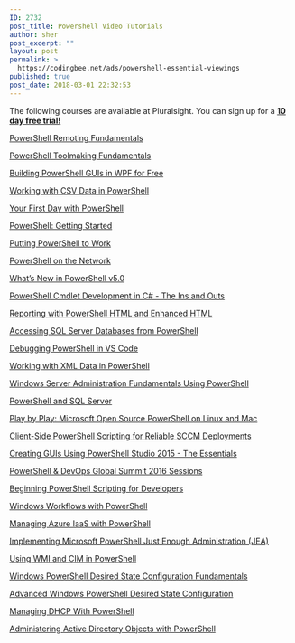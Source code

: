 ```yaml
---
ID: 2732
post_title: Powershell Video Tutorials
author: sher
post_excerpt: ""
layout: post
permalink: >
  https://codingbee.net/ads/powershell-essential-viewings
published: true
post_date: 2018-03-01 22:32:53
---
```

The following courses are available at Pluralsight. You can sign up for a <a href="http://pluralsight.pxf.io/c/1198699/424552/7490?u=https%3A%2F%2Fwww.pluralsight.com%2Fpricing" target="_blank" rel="nofollow"><strong>10 day free trial!</strong></a> 

<a href="http://pluralsight.pxf.io/c/1198699/424552/7490?u=https%3A%2F%2Fwww.pluralsight.com%2Fcourses%2Fpowershell-remoting-fundamentals" target="_blank" rel="nofollow">PowerShell Remoting Fundamentals</a>


<a href="http://pluralsight.pxf.io/c/1198699/424552/7490?u=https%3A%2F%2Fwww.pluralsight.com%2Fcourses%2Fpowershell-toolmaking-fundamentals" target="_blank" rel="nofollow">PowerShell Toolmaking Fundamentals</a>

<a href="http://pluralsight.pxf.io/c/1198699/424552/7490?u=https%3A%2F%2Fwww.pluralsight.com%2Fcourses%2Fpowershell-guis-building-wpf-free" target="_blank" rel="nofollow">Building PowerShell GUIs in WPF for Free</a>

<a href="http://pluralsight.pxf.io/c/1198699/424552/7490?u=https%3A%2F%2Fwww.pluralsight.com%2Fcourses%2Fcsv-data-powershell" target="_blank" rel="nofollow">Working with CSV Data in PowerShell</a>

<a href="http://pluralsight.pxf.io/c/1198699/424552/7490?u=https%3A%2F%2Fwww.pluralsight.com%2Fcourses%2Fpowershell-first-day" target="_blank" rel="nofollow">Your First Day with PowerShell</a>

<a href="http://pluralsight.pxf.io/c/1198699/424552/7490?u=https%3A%2F%2Fwww.pluralsight.com%2Fcourses%2Fpowershell-getting-started" target="_blank" rel="nofollow">PowerShell: Getting Started</a>


<a href="http://pluralsight.pxf.io/c/1198699/424552/7490?u=https%3A%2F%2Fwww.pluralsight.com%2Fcourses%2Fpowershell-putting-to-work" target="_blank" rel="nofollow">Putting PowerShell to Work</a>

<a href="http://pluralsight.pxf.io/c/1198699/424552/7490?u=https%3A%2F%2Fwww.pluralsight.com%2Fcourses%2Fpowershell-network-on-the" target="_blank" rel="nofollow">PowerShell on the Network</a>

<a href="http://pluralsight.pxf.io/c/1198699/424552/7490?u=https%3A%2F%2Fwww.pluralsight.com%2Fcourses%2Fpowershell-v5-new" target="_blank" rel="nofollow">What’s New in PowerShell v5.0</a>

<a href="http://pluralsight.pxf.io/c/1198699/424552/7490?u=https%3A%2F%2Fwww.pluralsight.com%2Fcourses%2Fpowershell-cmdlet-development-csharp" target="_blank" rel="nofollow">PowerShell Cmdlet Development in C# - The Ins and Outs</a>

<a href="http://pluralsight.pxf.io/c/1198699/424552/7490?u=https%3A%2F%2Fwww.pluralsight.com%2Fcourses%2Freporting-powershell-enhanced-html" target="_blank" rel="nofollow">Reporting with PowerShell HTML and Enhanced HTML</a>

<a href="http://pluralsight.pxf.io/c/1198699/424552/7490?u=https%3A%2F%2Fwww.pluralsight.com%2Fcourses%2Fsql-server-databases-powershell" target="_blank" rel="nofollow">Accessing SQL Server Databases from PowerShell</a>

<a href="http://pluralsight.pxf.io/c/1198699/424552/7490?u=https%3A%2F%2Fwww.pluralsight.com%2Fcourses%2Fdebugging-powershell-vs-code" target="_blank" rel="nofollow">Debugging PowerShell in VS Code</a>

<a href="http://pluralsight.pxf.io/c/1198699/424552/7490?u=https%3A%2F%2Fwww.pluralsight.com%2Fcourses%2Fxml-data-powershell" target="_blank" rel="nofollow">Working with XML Data in PowerShell</a>

<a href="http://pluralsight.pxf.io/c/1198699/424552/7490?u=https%3A%2F%2Fwww.pluralsight.com%2Fcourses%2Fwindows-server-administration-fundamentals-using-powershell" target="_blank" rel="nofollow">Windows Server Administration Fundamentals Using PowerShell</a>

<a href="http://pluralsight.pxf.io/c/1198699/424552/7490?u=https%3A%2F%2Fwww.pluralsight.com%2Fcourses%2Fpowershell-and-sql-server" target="_blank" rel="nofollow">PowerShell and SQL Server</a>


<a href="http://pluralsight.pxf.io/c/1198699/424552/7490?u=https%3A%2F%2Fwww.pluralsight.com%2Fcourses%2Fplay-by-play-microsoft-open-source-powershell-linux-mac" target="_blank" rel="nofollow">Play by Play: Microsoft Open Source PowerShell on Linux and Mac</a>

<a href="http://pluralsight.pxf.io/c/1198699/424552/7490?u=https%3A%2F%2Fwww.pluralsight.com%2Fcourses%2Fclient-side-powershell-scripting-sccm" target="_blank" rel="nofollow">Client-Side PowerShell Scripting for Reliable SCCM Deployments</a>

<a href="http://pluralsight.pxf.io/c/1198699/424552/7490?u=https%3A%2F%2Fwww.pluralsight.com%2Fcourses%2Fpowershell-studio-2015-creating-guis-essentials" target="_blank" rel="nofollow">Creating GUIs Using PowerShell Studio 2015 - The Essentials</a>

<a href="http://pluralsight.pxf.io/c/1198699/424552/7490?u=https%3A%2F%2Fwww.pluralsight.com%2Fcourses%2Fpowershell-devops-global-summit-2016-sessions" target="_blank" rel="nofollow">PowerShell & DevOps Global Summit 2016 Sessions</a>

<a href="http://pluralsight.pxf.io/c/1198699/424552/7490?u=https%3A%2F%2Fwww.pluralsight.com%2Fsearch%3Fq%3Dpowershell%26categories%3Dcourse" target="_blank" rel="nofollow">Beginning PowerShell Scripting for Developers</a>

<a href="http://pluralsight.pxf.io/c/1198699/424552/7490?u=https%3A%2F%2Fwww.pluralsight.com%2Fcourses%2Fwindows-workflows-powershell" target="_blank" rel="nofollow">Windows Workflows with PowerShell</a>

<a href="http://pluralsight.pxf.io/c/1198699/424552/7490?u=https%3A%2F%2Fwww.pluralsight.com%2Fcourses%2Fmanaging-azure-iaas-with-powershell" target="_blank" rel="nofollow">Managing Azure IaaS with PowerShell</a>

<a href="http://pluralsight.pxf.io/c/1198699/424552/7490?u=https%3A%2F%2Fwww.pluralsight.com%2Fcourses%2Fmicrosoft-powershell-implementing-jea" target="_blank" rel="nofollow">Implementing Microsoft PowerShell Just Enough Administration (JEA)</a>

<a href="http://pluralsight.pxf.io/c/1198699/424552/7490?u=https%3A%2F%2Fwww.pluralsight.com%2Fcourses%2Fusing-wmi-and-cim-powershell" target="_blank" rel="nofollow">Using WMI and CIM in PowerShell</a>

<a href="http://pluralsight.pxf.io/c/1198699/424552/7490?u=https%3A%2F%2Fwww.pluralsight.com%2Fcourses%2Fpowershell-desired-state-configuration-fundamentals" target="_blank" rel="nofollow">Windows PowerShell Desired State Configuration Fundamentals</a>

<a href="http://pluralsight.pxf.io/c/1198699/424552/7490?u=https%3A%2F%2Fwww.pluralsight.com%2Fcourses%2Fadvanced-powershell-dsc" target="_blank" rel="nofollow">Advanced Windows PowerShell Desired State Configuration</a>

<a href="http://pluralsight.pxf.io/c/1198699/424552/7490?u=https%3A%2F%2Fwww.pluralsight.com%2Fcourses%2Fmanaging-dhcp-using-powershell" target="_blank" rel="nofollow">Managing DHCP With PowerShell</a>


<a href="http://pluralsight.pxf.io/c/1198699/424552/7490?u=https%3A%2F%2Fwww.pluralsight.com%2Fcourses%2Fadministering-active-directory-objects-powershell" target="_blank" rel="nofollow">Administering Active Directory Objects with PowerShell</a>